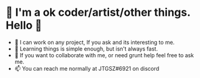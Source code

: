 # 🌠 I'm a ok coder/artist/other things. Hello 👋

- 🦎 I can work on any project, If you ask and its interesting to me.
- 🌱 Learning things is simple enough, but isn't always fast.
- 💞️ If you want to collaborate with me, or need grunt help feel free to ask me.
- 📫 You can reach me normally at JTGSZ#6921 on discord

<!---
JTGSZ/JTGSZ is a ✨ special ✨ repository because its `README.md` (this file) appears on your GitHub profile.
You can click the Preview link to take a look at your changes.
--->

